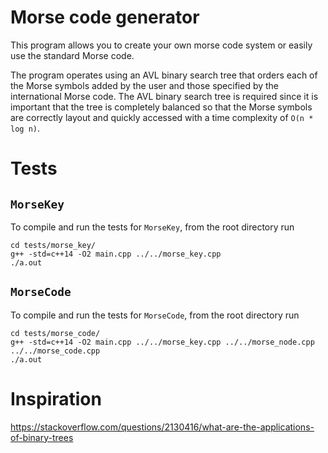 # Morse code generator
This program allows you to create your own morse code system or easily use the
standard Morse code.

The program operates using an AVL binary search tree that orders each of the Morse
symbols added by the user and those specified by the international Morse code.
The AVL binary search tree is required since it is important that the tree is
completely balanced so that the Morse symbols are correctly layout and quickly
accessed with a time complexity of `O(n * log n)`.

# Tests
## `MorseKey`
To compile and run the tests for `MorseKey`, from the root directory run
```
cd tests/morse_key/
g++ -std=c++14 -O2 main.cpp ../../morse_key.cpp
./a.out
```

## `MorseCode`
To compile and run the tests for `MorseCode`, from the root directory run
```
cd tests/morse_code/
g++ -std=c++14 -O2 main.cpp ../../morse_key.cpp ../../morse_node.cpp ../../morse_code.cpp
./a.out
```

# Inspiration
https://stackoverflow.com/questions/2130416/what-are-the-applications-of-binary-trees

